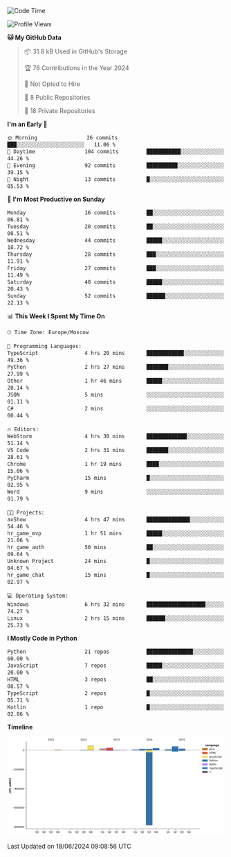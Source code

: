 <!--START_SECTION:waka-->
![Code Time](http://img.shields.io/badge/Code%20Time-371%20hrs%2020%20mins-blue)

![Profile Views](http://img.shields.io/badge/Profile%20Views-2-blue)

**🐱 My GitHub Data** 

> 📦 31.8 kB Used in GitHub's Storage 
 > 
> 🏆 76 Contributions in the Year 2024
 > 
> 🚫 Not Opted to Hire
 > 
> 📜 8 Public Repositories 
 > 
> 🔑 18 Private Repositories 
 > 
**I'm an Early 🐤** 

```text
🌞 Morning                26 commits          ███░░░░░░░░░░░░░░░░░░░░░░   11.06 % 
🌆 Daytime                104 commits         ███████████░░░░░░░░░░░░░░   44.26 % 
🌃 Evening                92 commits          ██████████░░░░░░░░░░░░░░░   39.15 % 
🌙 Night                  13 commits          █░░░░░░░░░░░░░░░░░░░░░░░░   05.53 % 
```
📅 **I'm Most Productive on Sunday** 

```text
Monday                   16 commits          ██░░░░░░░░░░░░░░░░░░░░░░░   06.81 % 
Tuesday                  20 commits          ██░░░░░░░░░░░░░░░░░░░░░░░   08.51 % 
Wednesday                44 commits          █████░░░░░░░░░░░░░░░░░░░░   18.72 % 
Thursday                 28 commits          ███░░░░░░░░░░░░░░░░░░░░░░   11.91 % 
Friday                   27 commits          ███░░░░░░░░░░░░░░░░░░░░░░   11.49 % 
Saturday                 48 commits          █████░░░░░░░░░░░░░░░░░░░░   20.43 % 
Sunday                   52 commits          ██████░░░░░░░░░░░░░░░░░░░   22.13 % 
```


📊 **This Week I Spent My Time On** 

```text
🕑︎ Time Zone: Europe/Moscow

💬 Programming Languages: 
TypeScript               4 hrs 20 mins       ████████████░░░░░░░░░░░░░   49.36 % 
Python                   2 hrs 27 mins       ███████░░░░░░░░░░░░░░░░░░   27.99 % 
Other                    1 hr 46 mins        █████░░░░░░░░░░░░░░░░░░░░   20.14 % 
JSON                     5 mins              ░░░░░░░░░░░░░░░░░░░░░░░░░   01.11 % 
C#                       2 mins              ░░░░░░░░░░░░░░░░░░░░░░░░░   00.44 % 

🔥 Editors: 
WebStorm                 4 hrs 30 mins       █████████████░░░░░░░░░░░░   51.14 % 
VS Code                  2 hrs 31 mins       ███████░░░░░░░░░░░░░░░░░░   28.61 % 
Chrome                   1 hr 19 mins        ████░░░░░░░░░░░░░░░░░░░░░   15.06 % 
PyCharm                  15 mins             █░░░░░░░░░░░░░░░░░░░░░░░░   02.95 % 
Word                     9 mins              ░░░░░░░░░░░░░░░░░░░░░░░░░   01.79 % 

🐱‍💻 Projects: 
axShow                   4 hrs 47 mins       ██████████████░░░░░░░░░░░   54.46 % 
hr_game_mvp              1 hr 51 mins        █████░░░░░░░░░░░░░░░░░░░░   21.06 % 
hr_game_auth             50 mins             ██░░░░░░░░░░░░░░░░░░░░░░░   09.64 % 
Unknown Project          24 mins             █░░░░░░░░░░░░░░░░░░░░░░░░   04.67 % 
hr_game_chat             15 mins             █░░░░░░░░░░░░░░░░░░░░░░░░   02.97 % 

💻 Operating System: 
Windows                  6 hrs 32 mins       ███████████████████░░░░░░   74.27 % 
Linux                    2 hrs 15 mins       ██████░░░░░░░░░░░░░░░░░░░   25.73 % 
```

**I Mostly Code in Python** 

```text
Python                   21 repos            ███████████████░░░░░░░░░░   60.00 % 
JavaScript               7 repos             █████░░░░░░░░░░░░░░░░░░░░   20.00 % 
HTML                     3 repos             ██░░░░░░░░░░░░░░░░░░░░░░░   08.57 % 
TypeScript               2 repos             █░░░░░░░░░░░░░░░░░░░░░░░░   05.71 % 
Kotlin                   1 repo              █░░░░░░░░░░░░░░░░░░░░░░░░   02.86 % 
```



**Timeline**

![Lines of Code chart](https://raw.githubusercontent.com/adlemx/adlemx/main/assets/bar_graph.png)


 Last Updated on 18/06/2024 09:08:56 UTC
<!--END_SECTION:waka-->
